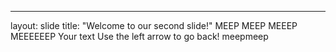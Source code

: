 
---
layout: slide
title: "Welcome to our second slide!"
MEEP MEEP MEEEP MEEEEEEP
Your text
Use the left arrow to go back!
meepmeep
